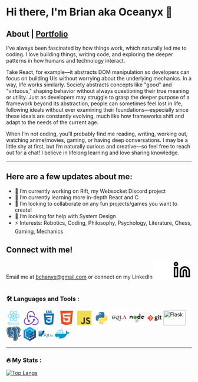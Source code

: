 # Hi there, I'm Brian aka Oceanyx 🌙

## About | [Portfolio](https://oceanyx.github.io)

I've always been fascinated by how things work, which naturally led me to coding. I love building things, writing code, and exploring the deeper patterns in how humans and technology interact.

Take React, for example—it abstracts DOM manipulation so developers can focus on building UIs without worrying about the underlying mechanics. In a way, life works similarly. Society abstracts concepts like "good" and "virtuous," shaping behavior without always questioning their true meaning or utility. Just as developers may struggle to grasp the deeper purpose of a framework beyond its abstraction, people can sometimes feel lost in life, following ideals without ever examining their foundations—especially since these ideals are constantly evolving, much like how frameworks shift and adapt to the needs of the current age.

When I’m not coding, you’ll probably find me reading, writing, working out, watching anime/movies, gaming, or having deep conversations. I may be a little shy at first, but I’m naturally curious and creative—so feel free to reach out for a chat! I believe in lifelong learning and love sharing knowledge.

---
## Here are a few updates about me:
- 🔭 I’m currently working on Rift, my Websocket Discord project
- 🌱 I’m currently learning more in-depth React and C
- 👯 I’m looking to collaborate on any fun projects/games you want to create!
- 🤔 I’m looking for help with System Design
- ⚡ Interests: Robotics, Coding, Philosophy, Psychology, Literature, Chess, Gaming, Mechanics

## Connect with me!
Email me at bchanyx@gmail.com or connect on my LinkedIn [![website](./img/linkedin-light.svg)](https://linkedin.com/in/oceanyx)
[![website](./img/linkedin-dark.svg)](https://linkedin.com/in/oceanyx)
&nbsp;&nbsp;

### :hammer_and_wrench: Languages and Tools :

<div>
  <img src="https://github.com/devicons/devicon/blob/master/icons/react/react-original-wordmark.svg" title="React" alt="React" width="40" height="40"/>&nbsp;
  <img src="https://github.com/devicons/devicon/blob/master/icons/redux/redux-original.svg" title="Redux" alt="Redux " width="40" height="40"/>&nbsp;
  <img src="https://github.com/devicons/devicon/blob/master/icons/css3/css3-plain-wordmark.svg"  title="CSS3" alt="CSS" width="40" height="40"/>&nbsp;
  <img src="https://github.com/devicons/devicon/blob/master/icons/html5/html5-original.svg" title="HTML5" alt="HTML" width="40" height="40"/>&nbsp;
  <img src="https://github.com/devicons/devicon/blob/master/icons/javascript/javascript-original.svg" title="JavaScript" alt="JavaScript" width="40" height="40"/>&nbsp;
  <img src="https://github.com/devicons/devicon/blob/master/icons/python/python-original.svg" title="Python" alt="Python" width="40" height="40"/>&nbsp;
  <img src="https://github.com/devicons/devicon/blob/master/icons/sqlalchemy/sqlalchemy-original.svg" title="SQLAlchemy"  alt="SQLAlchemy" width="40" height="40"/>&nbsp;
  <img src="https://github.com/devicons/devicon/blob/master/icons/nodejs/nodejs-original-wordmark.svg" title="NodeJS" alt="NodeJS" width="40" height="40"/>&nbsp;
  <img src="https://github.com/devicons/devicon/blob/master/icons/git/git-original-wordmark.svg" title="Git" **alt="Git" width="40" height="40"/>
  <img src="https://camo.githubusercontent.com/eb3ec0757a5960cad27d847a41632df5a69d9cb695bf19dc4be1ad7e60334a2a/68747470733a2f2f696d672e736869656c64732e696f2f62616467652f2d466c61736b2d3030303030303f7374796c653d666c61742d737175617265266c6f676f3d666c61736b266c6f676f436f6c6f723d7768697465" title="Flask" **alt="Flask" width="60" height="40"/>
  <img src="https://github.com/devicons/devicon/blob/master/icons/postgresql/postgresql-original.svg" title="PostgreSQL" **alt="postgresql" width="40" height="40"/>
  <img src="https://github.com/devicons/devicon/blob/master/icons/sequelize/sequelize-original.svg" title="Sequelize" **alt="Sequelize" width="40" height="40"/>
  <img src="https://github.com/devicons/devicon/blob/master/icons/sqlite/sqlite-original-wordmark.svg" title="SQLite" **alt="SQLite" width="40" height="40"/>
  <img src="https://github.com/devicons/devicon/blob/master/icons/docker/docker-plain.svg" title="Docker" **alt="Docker" width="40" height="40"/>
</div>

---
### :fire: My Stats :
[![Top Langs](https://github-readme-stats.vercel.app/api/top-langs/?username=Oceanyx&layout=compact&theme=vision-friendly-dark)](https://github.com/anuraghazra/github-readme-stats)
